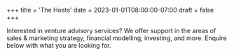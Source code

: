 +++
title = 'The Hosts'
date = 2023-01-01T08:00:00-07:00
draft = false
+++

Interested in venture advisory services? We offer support in the areas of sales & marketing strategy, financial modelling, investing, and more. Enquire below with what you are looking for.
